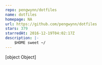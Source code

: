 ```yaml
---
repo: pengwynn/dotfiles
name: dotfiles
homepage: NA
url: https://github.com/pengwynn/dotfiles
stars: 379
starredAt: 2016-12-19T04:02:17Z
description: |-
    $HOME sweet ~/
---
```


[object Object]
